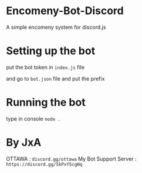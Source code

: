 # Encomeny-Bot-Discord
A simple encomeny system for discord.js

# Setting up the bot
put the bot token in `index.js` file

and go to `bot.json` file and put the prefix

# Running the bot
type in console `node .`


# By JxA 
OTTAWA : `discord.gg/ottawa`
My Bot Support Server : `https://discord.gg/5kPxY5cgHq`

